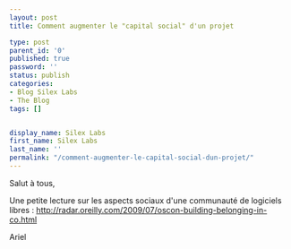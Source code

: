 ```yaml
---
layout: post
title: Comment augmenter le "capital social" d'un projet

type: post
parent_id: '0'
published: true
password: ''
status: publish
categories:
- Blog Silex Labs
- The Blog
tags: []


display_name: Silex Labs
first_name: Silex Labs
last_name: ''
permalink: "/comment-augmenter-le-capital-social-dun-projet/"
---
```


Salut à tous,

Une petite lecture sur les aspects sociaux d'une communauté de logiciels libres
: 
http://radar.oreilly.com/2009/07/oscon-building-belonging-in-co.html

Ariel